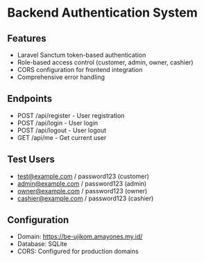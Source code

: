 # Backend Authentication System

## Features
- Laravel Sanctum token-based authentication
- Role-based access control (customer, admin, owner, cashier)
- CORS configuration for frontend integration
- Comprehensive error handling

## Endpoints
- POST /api/register - User registration
- POST /api/login - User login
- POST /api/logout - User logout
- GET /api/me - Get current user

## Test Users
- test@example.com / password123 (customer)
- admin@example.com / password123 (admin)
- owner@example.com / password123 (owner)
- cashier@example.com / password123 (cashier)

## Configuration
- Domain: https://be-ujikom.amayones.my.id/
- Database: SQLite
- CORS: Configured for production domains